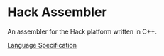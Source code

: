 # Hack Assembler
An assembler for the Hack platform written in C++.

[Language Specification](https://b1391bd6-da3d-477d-8c01-38cdf774495a.filesusr.com/ugd/44046b_7ef1c00a714c46768f08c459a6cab45a.pdf)
